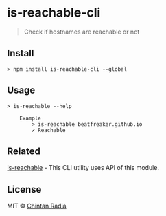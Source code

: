# is-reachable-cli

> Check if hostnames are reachable or not

## Install

```
> npm install is-reachable-cli --global
```

## Usage

```
> is-reachable --help

	Example
		> is-reachable beatfreaker.github.io
		✔ ︎Reachable
```

## Related

[is-reachable](https://github.com/sindresorhus/is-reachable/) - This CLI utility uses API of this module.

## License

MIT © [Chintan Radia](http://beatfreaker.github.io/)
